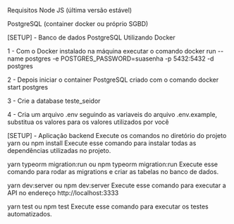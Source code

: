 Requisitos
Node JS (última versão estável)

PostgreSQL (container docker ou próprio SGBD)

[SETUP] - Banco de dados PostgreSQL
Utilizando Docker

1 - Com o Docker instalado na máquina executar o comando docker run --name postgres -e POSTGRES_PASSWORD=suasenha -p 5432:5432 -d postgres

2 - Depois iniciar o container PostgreSQL criado com o comando docker start postgres

3 - Crie a database teste_seidor

4 - Cria um arquivo .env seguindo as variaveis do arquivo .env.example, substitua os valores para os valores utilizados por
você

[SETUP] - Aplicação backend
Execute os comandos no diretório do projeto
yarn ou npm install
Execute esse comando para instalar todas as dependências utilizadas no projeto.

yarn typeorm migration:run ou npm typeorm migration:run
Execute esse comando para rodar as migrations e criar as tabelas no banco de dados.

yarn dev:server ou npm dev:server
Execute esse comando para executar a API no endereço http://localhost:3333

yarn test ou npm test
Execute esse comando para executar os testes automatizados.
